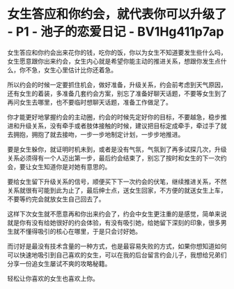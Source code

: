 # 女生答应和你约会，就代表你可以升级了 - P1 - 池子的恋爱日记 - BV1Hg411p7ap

女生答应和你约会出来花你的钱，吃你的饭，你以为女生不知道要发生些什么吗，女生愿意跟你出来约会，女生内心就是希望你能主动的推进关系，想跟你发生点什么，你不急，女生心里估计比你还着急。

所以约会的时候一定要抓住机会，做好准备，升级关系，约会前考虑到天气原因，还有女生的着装，多准备几套约会方案，别忘了准备好聊天话题，不要等女生到了再问女生去哪里，也不要临时想聊天话题，准备工作做足了。

你才能更好地掌握约会的主动圈，约会的时候先定好你的目标，不要越急，稳步推进和升级关系，没有牵手或者肢体接触的时候，建议把目标定成牵手，牵过手了就去拥抱，拥抱了就去接吻，一步一步地制定计划，一步步地推进。

要是女生躲你，就证明时机未到，或者是没有气氛，气氛到了再多试探几次，升级关系必须得有一个人迈出第一步，最后约会结束了，别忘了按时和女生的下一次约会，要让女生知道你是对她有意思的。

要给女生留下升级关系的信号，顺便买下下一次约会的伏笔，继续推进关系，不然关系就很有可能到此为止了，最后绅士点，送女生回家，不方便的就送女生上车，不要等约完会就放女生自己回去了。

这样下次女生就不愿意再和你出来约会了，约会中女生更注重的是感觉，简单来说就是你有没有给她很好的约会体验，有没有吸引她，给她留下深刻的印象，很多男生就不懂得吸引的核心在哪里，于是只会讨好她。

而讨好是最没有技术含量的一种方式，也是最容易失败的方式，如果你想知道如何可以快速地吸引到自己喜欢的女生，可以在我的后台留言约会儿子，我想给兄弟们分享一份追女生屡试不爽的攻略秘籍。

轻松让你喜欢的女生也喜欢上你。